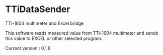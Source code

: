 # TTiDataSender
TTi-1604 multimeter and Excel bridge

This software reads measured value from TTi-1604 multimeter and sends this value to EXCEL or other selected program.

Current version : 0.1.6

